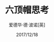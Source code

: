 ---
layout: book
title: 六顶帽思考
author: 爱德华·德·波诺[英]
date: 2017/12/18
cover: 6hats.jpg
categories: [read]
---